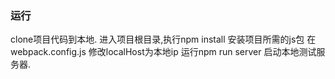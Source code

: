 
### 运行
clone项目代码到本地.
进入项目根目录,执行npm install 安装项目所需的js包
在webpack.config.js 修改localHost为本地ip
运行npm run server 启动本地测试服务器.
